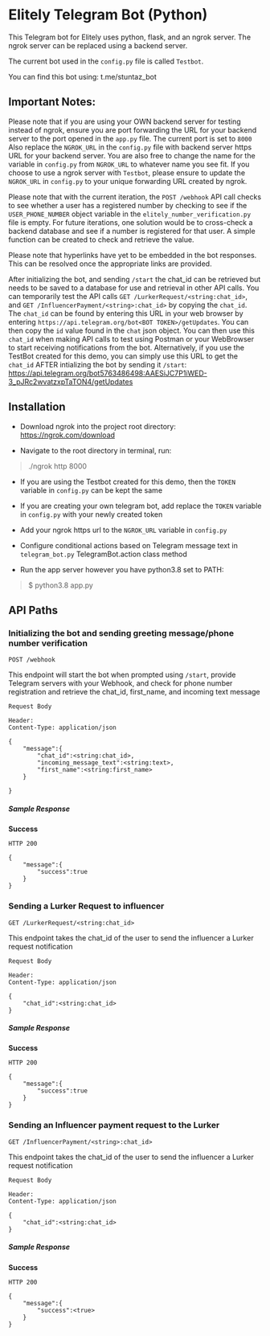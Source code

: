 # Elitely Telegram Bot (Python)

This Telegram bot for Elitely uses python, flask, and an ngrok server. The ngrok server can be replaced using a backend server. 

The current bot used in the `config.py` file is called `Testbot`. 

You can find this bot using: t.me/stuntaz_bot

## Important Notes:

Please note that if you are using your OWN backend server for testing instead of ngrok, ensure you are port forwarding the URL for your backend server to the port opened in the `app.py` file. The current port is set to `8000` Also replace the `NGROK_URL` in the `config.py` file with backend server https URL for your backend server. You are also free to change the name for the variable in `config.py` from `NGROK_URL` to whatever name you see fit. If you choose to use a ngrok server with `Testbot`, please ensure to update the `NGROK_URL` in `config.py` to your unique forwarding URL created by ngrok.

Please note that with the current iteration, the `POST /webhook` API call checks to see whether a user has a registered number by checking to see if the `USER_PHONE_NUMBER` object variable in the `elitely_number_verification.py` file is empty. For future iterations, one solution would be to cross-check a backend database and see if a number is registered for that user. A simple function can be created to check and retrieve the value. 

Please note that hyperlinks have yet to be embedded in the bot responses. This can be resolved once the appropriate links are provided. 

After initializing the bot, and sending `/start` the chat_id can be retrieved but needs to be saved to a database for use and retrieval in other API calls. You can temporarily test the API calls `GET /LurkerRequest/<string:chat_id>`, and `GET /InfluencerPayment/<string>:chat_id>` by copying the `chat_id`. The `chat_id` can be found by entering this URL in your web browser by entering `https://api.telegram.org/bot<BOT TOKEN>/getUpdates`. You can then copy the `id` value found in the `chat` json object. You can then use this `chat_id` when making API calls to test using Postman or your WebBrowser to start receiving notifications from the bot. Alternatively, if you use the TestBot created for this demo, you can simply use this URL to get the `chat_id` AFTER intializing the bot by sending it `/start`: https://api.telegram.org/bot5763486498:AAESiJC7P1iWED-3_pJRc2wvatzxpTaTON4/getUpdates 

## Installation

- Download ngrok into the project root directory: https://ngrok.com/download

- Navigate to the root directory in terminal, run:

> ./ngrok http 8000

- If you are using the Testbot created for this demo, then the `TOKEN` variable in `config.py` can be kept the same

- If you are creating your own telegram bot, add replace the `TOKEN` variable in `config.py` with your newly created token

- Add your ngrok https url to the `NGROK_URL` variable in `config.py`

- Configure conditional actions based on Telegram message text in `telegram_bot.py` TelegramBot.action class method

- Run the app server however you have python3.8 set to PATH:
> $ python3.8 app.py

## API Paths

### Initializing the bot and sending greeting message/phone number verification
`POST /webhook`

This endpoint will start the bot when prompted using `/start`, provide Telegram servers with your Webhook, and check for phone number registration and retrieve the chat_id, first_name, and incoming text message

```
Request Body

Header:
Content-Type: application/json

{   
    "message":{
	    "chat_id":<string:chat_id>,
        "incoming_message_text":<string:text>,
        "first_name":<string:first_name>
    }

}
```

##### Sample Response

**Success**

```
HTTP 200

{
	"message":{
		"success":true
	}
}
```

### Sending a Lurker Request to influencer

`GET /LurkerRequest/<string:chat_id>`

This endpoint takes the chat_id of the user to send the influencer a Lurker request notification

```
Request Body

Header:
Content-Type: application/json

{
	"chat_id":<string:chat_id>
}
```

##### Sample Response

**Success**

```
HTTP 200

{
	"message":{
		"success":true
	}
}
```

### Sending an Influencer payment request to the Lurker

`GET /InfluencerPayment/<string>:chat_id>`

This endpoint takes the chat_id of the user to send the influencer a Lurker request notification

```
Request Body

Header:
Content-Type: application/json

{
	"chat_id":<string:chat_id>
}
```

##### Sample Response

**Success**

```
HTTP 200

{
	"message":{
		"success":<true>
	}
}
```